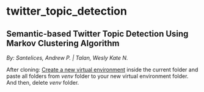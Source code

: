# twitter_topic_detection
## Semantic-based Twitter Topic Detection Using Markov Clustering Algorithm

_By: Santelices, Andrew P. | Talan, Wesly Kate N._

After cloning:
[Create a new virtual environment](https://docs.python.org/3/library/venv.html) inside the current folder and paste all folders from _venv_ folder to your new virtual environment folder. And then, delete _venv_ folder.
